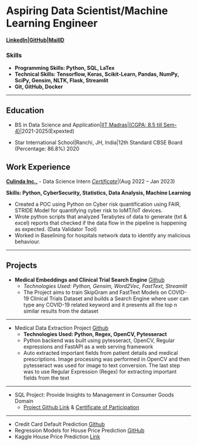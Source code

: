 # Aspiring Data Scientist/Machine Learning Engineer

#### [LinkedIn](https://www.linkedin.com/in/amit-vikram-raj-883460207/)|[GitHub](https://github.com/avr2002)|[MailID](avr13405@gmail.com)

### Skills
- **Programming Skills: Python, SQL, LaTex**
- **Technical Skills: Tensorflow, Keras, Scikit-Learn, Pandas, NumPy, SciPy, Gensim, NLTK, Flask, Streamlit**
- **Git, GitHub, Docker**

* **

## Education
- BS in Data Science and Application|[IIT Madras](https://study.iitm.ac.in/ds/)|[(CGPA: 8.5 till Sem-4)](https://github.com/avr2002/portfolio-avr/blob/main/assets/Sem-4-Score.pdf)|2021-2025(Expexted)

- Star International School|Ranchi, JH, India|12th Standard CBSE Board (Percentage: 86.8%) 2020

## Work Experience
[**Culinda Inc.,**](https://www.linkedin.com/company/culinda/) - Data Science Intern [*Certificate*](https://drive.google.com/file/d/1lkHbWUoBcfODLShqTDxYzkQvCsg_myfo/view)|(Aug 2022 – Jan 2023)

**Skills: Python, CyberSecurity, Statistics, Data Analysis, Machine Learning**
- Created a POC using Python on Cyber risk quantification using FAIR, STRIDE Model for quantifying
cyber risk to IoMT/IoT devices.
- Wrote python scripts that analyzed Terabytes of data to generate (txt & excel) reports that checked if the data flow in
the pipeline is happening as expected. (Data Validator Tool)
- Worked in Baselining for hospitals network data to identify any malicious behaviour.

* **

## Projects
- **Medical Embeddings and Clinical Trial Search Engine** [Github](https://github.com/avr2002/Medical-Embeddings-and-Clinical-Trial-Search-Engine)
  - *Technologies Used: Python, Gensim, Word2Vec, FastText, Streamlit*
  - The Project aims to train SkipGram and FastText Models on COVID-19 Clinical Trials Dataset and builds a Search Engine where user can type any COVID-19 related keyword and it presents all the top n similar results from the dataset

* **

- Medical Data Extraction Project [Github](https://github.com/avr2002/medical-data-extraction-project)
  - **Technologies Used: Python, Regex, OpenCV, Pytesseract**
  - Python backend was built using pytesseract, OpenCV, Regular expressions and FastAPI as a web serving framework
  - Auto extracted important fields from patient details and medical prescriptions. Image processing was performed in OpenCV and then pytesseract was used for image to text conversion. The last step was to use Regular Expression (Regex) for extracting important fields from the text

* **

- SQL Project: Provide Insights to Management in Consumer Goods Domain
    - [Project Github Link](https://github.com/avr2002/sql-project-consumer-goods-domain) & [Certificate of Participation](https://drive.google.com/file/d/1QdbMXJoyvD8SASKbZYQelT-uQamhiEQ4/view?usp=share_link)
    
* **

- Credit Card Default Prediction [Github](https://github.com/avr2002/credit-card-default-prediction)
- Regression Models for House Price Prediction [GitHub](https://github.com/avr2002/Regression-Models-for-House-Price-Prediction)
- Kaggle House Price Prediction [Link](https://www.kaggle.com/code/amitvikramraj/house-price-prediction-competition-project)
